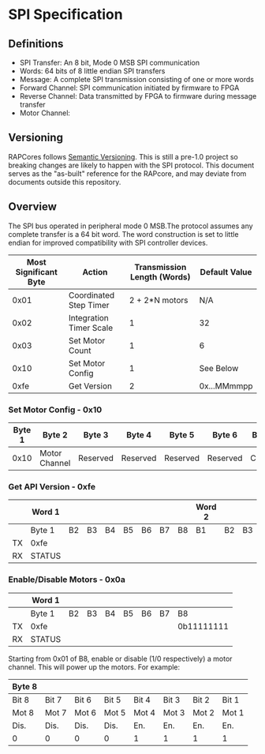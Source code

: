 # SPI Specification

## Definitions

- SPI Transfer: An 8 bit, Mode 0 MSB SPI communication
- Words: 64 bits of 8 little endian SPI transfers
- Message: A complete SPI transmission consisting of one or more words
- Forward Channel: SPI communication initiated by firmware to FPGA
- Reverse Channel: Data transmitted by FPGA to firmware during message transfer
- Motor Channel:

## Versioning

RAPCores follows [Semantic Versioning](https://semver.org/). This is still a pre-1.0
project so breaking changes are likely to happen with the SPI protocol. This document
serves as the "as-built" reference for the RAPcore, and may deviate from documents outside
this repository.

## Overview

The SPI bus operated in peripheral mode 0 MSB.The protocol assumes any complete transfer is
a 64 bit word. The word construction is set to little endian for improved compatibility with
SPI controller devices.


| Most Significant Byte | Action                  | Transmission Length (Words) | Default Value |
|-----------------------|-------------------------|-----------------------------|---------------|
| 0x01                  | Coordinated Step Timer  | 2 + 2*N motors              | N/A           |
| 0x02                  | Integration Timer Scale | 1                           | 32            |
| 0x03                  | Set Motor Count         | 1                           | 6             |
| 0x10                  | Set Motor Config        | 1                           | See Below     |
| 0xfe                  | Get Version             | 2                           | 0x...MMmmpp   |


### Set Motor Config - 0x10

| Byte 1 | Byte 2         | Byte 3   | Byte 4   | Byte 5   | Byte 6   | Byte 7  | Byte 8     |
|--------|----------------|----------|----------|----------|----------|---------|------------|
| 0x10   | Motor Channel  | Reserved | Reserved | Reserved | Reserved | Current | Microsteps |

### Get API Version - 0xfe

|  | Word 1 |  |  |  |  |  |  |  | Word 2 |  |  |  |  |     |     |     |
|--|--------|--|--|--|--|--|--|--|--------|--|--|--|--|-----|-----|-----|
|  | Byte 1 |B2|B3|B4|B5|B6|B7|B8| B1     |B2|B3|B4|B5|B6   |B7   |B8   |
|TX| 0xfe   |  |  |  |  |  |  |  |        |  |  |  |  |     |     |     |
|RX| STATUS |  |  |  |  |  |  |  |        |  |  |  |  |MAJOR|MINOR|PATCH|

### Enable/Disable Motors - 0x0a

|  | Word 1 |  |  |  |  |  |  |          |
|--|--------|--|--|--|--|--|--|----------|
|  | Byte 1 |B2|B3|B4|B5|B6|B7|B8        |
|TX| 0xfe   |  |  |  |  |  |  |0b11111111|
|RX| STATUS |  |  |  |  |  |  |          |

Starting from 0x01 of B8, enable or disable (1/0 respectively) a motor channel.
This will power up the motors. For example:

|Byte 8||||||||
|-|-|-|-|-|-|-|-|
|Bit 8| Bit 7 | Bit 6|Bit 5| Bit 4| Bit 3| Bit 2| Bit 1|
|Mot 8| Mot 7 | Mot 6|Mot 5| Mot 4| Mot 3| Mot 2| Mot 1|
| Dis. | Dis.  | Dis.| Dis.| En.  | En.  | En.  | En.  |
| 0    |  0    | 0   | 0   | 1    | 1    | 1    | 1    |
